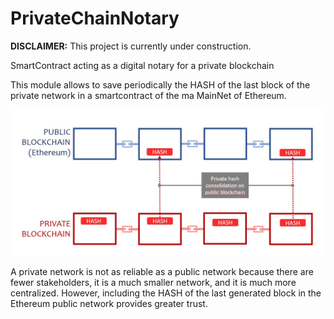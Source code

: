 # PrivateChainNotary

**DISCLAIMER:** This project is currently under construction.

SmartContract acting as a digital notary for a private blockchain

This module allows to save periodically the HASH of the last block of the private network in a smartcontract of the ma MainNet of Ethereum.

![Screenshot](https://github.com/vboluda/PrivateChainNotary/blob/master/images/PrivPublicSchema.jpg) 

A private network is not as reliable as a public network because there are fewer stakeholders, it is a much smaller network, and it is much more centralized. However, including the HASH of the last generated block in the Ethereum public network provides greater trust.